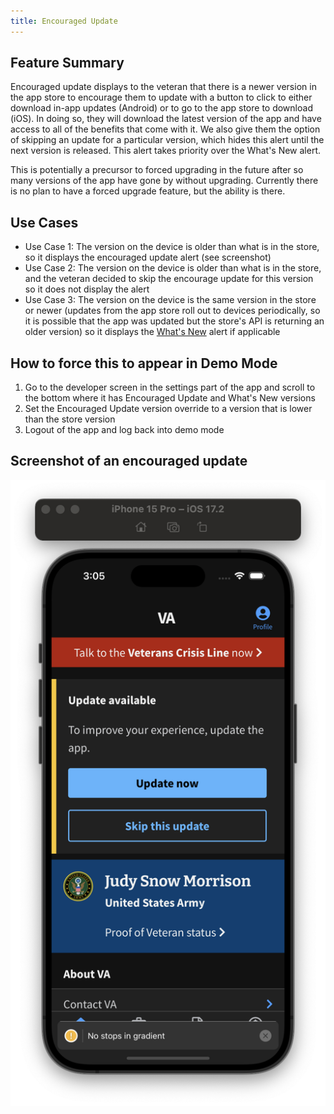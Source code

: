 ```yaml
---
title: Encouraged Update
---
```


## Feature Summary

Encouraged update displays to the veteran that there is a newer version in the app store to encourage them to update with a button to click to either download in-app updates (Android) or to go to the app store to download (iOS). In doing so, they will download the latest version of the app and have access to all of the benefits that come with it. We also give them the option of skipping an update for a particular version, which hides this alert until the next version is released. This alert takes priority over the What's New alert.

This is potentially a precursor to forced upgrading in the future after so many versions of the app have gone by without upgrading. Currently there is no plan to have a forced upgrade feature, but the ability is there.

## Use Cases

* Use Case 1: The version on the device is older than what is in the store, so it displays the encouraged update alert (see screenshot)
* Use Case 2: The version on the device is older than what is in the store, and the veteran decided to skip the encourage update for this version so it does not display the alert
* Use Case 3: The version on the device is the same version in the store or newer (updates from the app store roll out to devices periodically, so it is possible that the app was updated but the store's API is returning an older version) so it displays the [What's New](../WhatsNew/WhatsNew.md) alert if applicable 

## How to force this to appear in Demo Mode

1. Go to the developer screen in the settings part of the app and scroll to the bottom where it has Encouraged Update and What's New versions
2. Set the Encouraged Update version override to a version that is lower than the store version
3. Logout of the app and log back into demo mode

## Screenshot of an encouraged update

![The VA mobile app showing an example of an encouraged update for a user](../../../static/img/encouragedUpdate/EncouragedUpdate.png)